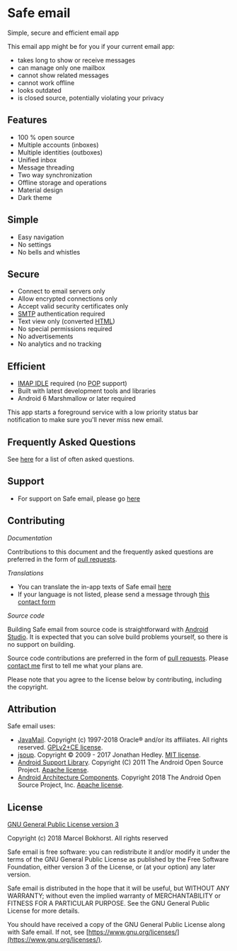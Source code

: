 Safe email
==========

Simple, secure and efficient email app

This email app might be for you if your current email app:

* takes long to show or receive messages
* can manage only one mailbox
* cannot show related messages
* cannot work offline
* looks outdated
* is closed source, potentially violating your privacy

Features
--------

* 100 % open source
* Multiple accounts (inboxes)
* Multiple identities (outboxes)
* Unified inbox
* Message threading
* Two way synchronization
* Offline storage and operations
* Material design
* Dark theme

Simple
------

* Easy navigation
* No settings
* No bells and whistles

Secure
------

* Connect to email servers only
* Allow encrypted connections only
* Accept valid security certificates only
* [SMTP](https://en.wikipedia.org/wiki/Simple_Mail_Transfer_Protocol) authentication required
* Text view only (converted [HTML](https://en.wikipedia.org/wiki/HTML))
* No special permissions required
* No advertisements
* No analytics and no tracking

Efficient
---------

* [IMAP IDLE](https://en.wikipedia.org/wiki/IMAP_IDLE) required (no [POP](https://en.wikipedia.org/wiki/Post_Office_Protocol) support)
* Built with latest development tools and libraries
* Android 6 Marshmallow or later required

This app starts a foreground service with a low priority status bar notification to make sure you'll never miss new email.

Frequently Asked Questions
--------------------------

See [here](https://github.com/M66B/open-source-email/blob/master/FAQ.md) for a list of often asked questions.

Support
-------

* For support on Safe email, please go [here](https://forum.xda-developers.com/android/apps-games/source-email-t3824168)

Contributing
------------

*Documentation*

Contributions to this document and the frequently asked questions
are preferred in the form of [pull requests](https://help.github.com/articles/creating-a-pull-request/).

*Translations*

* You can translate the in-app texts of Safe email [here](https://crowdin.com/project/open-source-email)
* If your language is not listed, please send a message through [this contact form](https://contact.faircode.eu/)

*Source code*

Building Safe email from source code is straightforward with [Android Studio](http://developer.android.com/sdk/).
It is expected that you can solve build problems yourself, so there is no support on building.

Source code contributions are preferred in the form of [pull requests](https://help.github.com/articles/creating-a-pull-request/).
Please [contact me](https://contact.faircode.eu/) first to tell me what your plans are.

Please note that you agree to the license below by contributing, including the copyright.

Attribution
-----------

Safe email uses:

* [JavaMail](https://javaee.github.io/javamail/). Copyright (c) 1997-2018 Oracle® and/or its affiliates. All rights reserved. [GPLv2+CE license](https://javaee.github.io/javamail/JavaMail-License).
* [jsoup](https://jsoup.org/). Copyright © 2009 - 2017 Jonathan Hedley. [MIT license](https://jsoup.org/license).
* [Android Support Library](https://developer.android.com/tools/support-library/). Copyright (C) 2011 The Android Open Source Project. [Apache license](https://android.googlesource.com/platform/frameworks/support/+/master/LICENSE.txt).
* [Android Architecture Components](https://developer.android.com/topic/libraries/architecture/). Copyright 2018 The Android Open Source Project, Inc. [Apache license](https://github.com/googlesamples/android-architecture-components/blob/master/LICENSE).

License
-------

[GNU General Public License version 3](https://www.gnu.org/licenses/gpl.txt)

Copyright (c) 2018 Marcel Bokhorst. All rights reserved

Safe email is free software: you can redistribute it and/or modify
it under the terms of the GNU General Public License as published by
the Free Software Foundation, either version 3 of the License, or
(at your option) any later version.

Safe email is distributed in the hope that it will be useful,
but WITHOUT ANY WARRANTY; without even the implied warranty of
MERCHANTABILITY or FITNESS FOR A PARTICULAR PURPOSE.  See the
GNU General Public License for more details.

You should have received a copy of the GNU General Public License
along with Safe email. If not, see [https://www.gnu.org/licenses/](https://www.gnu.org/licenses/).
